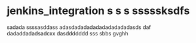 # jenkins_integration s s s sssssksdfs
sadada
ssssasddass
adasdadadadadadadadadadasds
daf
dadaddadadsadcxx
dasddddddd
sss
sbbs
gvghh
